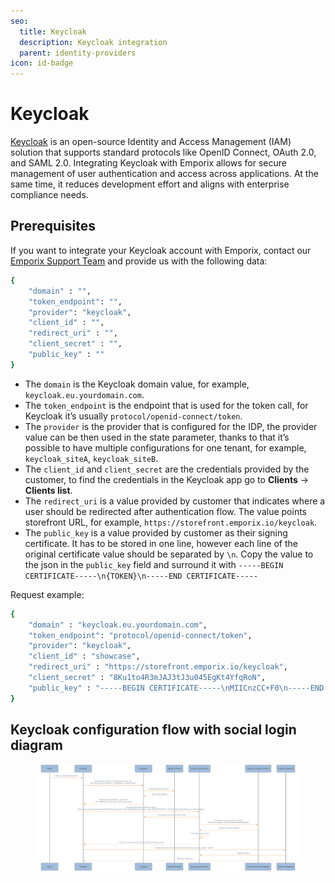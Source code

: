 ```yaml
---
seo:
  title: Keycloak
  description: Keycloak integration
  parent: identity-providers
icon: id-badge
---
```


# Keycloak

[Keycloak](https://www.keycloak.org) is an open-source Identity and Access Management (IAM) solution that supports standard protocols like OpenID Connect, OAuth 2.0, and SAML 2.0. Integrating Keycloak with Emporix allows for secure management of user authentication and access across applications. At the same time, it reduces development effort and aligns with enterprise compliance needs.

## Prerequisites

If you want to integrate your Keycloak account with Emporix, contact our [Emporix Support Team](mailto:support@emporix.com) and provide us with the following data:

```bash
{
    "domain" : "",
    "token_endpoint": "",
    "provider": "keycloak",
    "client_id" : "",
    "redirect_uri" : "",
    "client_secret" : "",
    "public_key" : ""
}
```

* The  `domain` is the Keycloak domain value, for example, `keycloak.eu.yourdomain.com`.
* The `token_endpoint` is the endpoint that is used for the token call, for Keycloak it’s usually `protocol/openid-connect/token`.
* The `provider` is the provider that is configured for the IDP, the provider value can be then used in the state parameter, thanks to that it’s possible to have multiple configurations for one tenant, for example, `keycloak_siteA`, `keycloak_siteB`.
* The `client_id` and `client_secret` are the credentials provided by the customer, to find the credentials in the Keycloak app go to **Clients** -> **Clients list**. 
* The `redirect_uri` is a value provided by customer that indicates where a user should be redirected after authentication flow. The value points storefront URL, for example, `https://storefront.emporix.io/keycloak`.
* The `public_key` is a value provided by customer as their signing certificate.  It has to be stored in one line, however each line of the original certificate value should be separated by `\n`. 
    Copy the value to the json in the `public_key` field and surround it with `-----BEGIN CERTIFICATE-----\n{TOKEN}\n-----END CERTIFICATE-----`

Request example:

```bash
{
    "domain" : "keycloak.eu.yourdomain.com",
    "token_endpoint": "protocol/openid-connect/token",
    "provider": "keycloak",
    "client_id" : "showcase",
    "redirect_uri" : "https://storefront.emporix.io/keycloak",
    "client_secret" : "8Ku1to4R3mJAJ3tJ3u045EgKt4YfqRoN",
    "public_key" : "-----BEGIN CERTIFICATE-----\nMIICnzCC+F0\n-----END CERTIFICATE-----"
}
```
## Keycloak configuration flow with social login diagram

<figure><img src="../../static/mermaid_diagrams/keycloak_diagram.svg" alt=""><figcaption></figcaption></figure>
